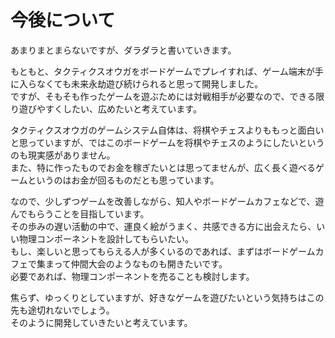 
# 今後について

あまりまとまらないですが、ダラダラと書いていきます。  

もともと、タクティクスオウガをボードゲームでプレイすれば、ゲーム端末が手に入らなくても未来永劫遊び続けられると思って開発しました。  
ですが、そもそも作ったゲームを遊ぶためには対戦相手が必要なので、できる限り遊びやすくしたい、広めたいと考えています。  

タクティクスオウガのゲームシステム自体は、将棋やチェスよりももっと面白いと思っていますが、ではこのボードゲームを将棋やチェスのようにしたいというのも現実感がありません。  
また、特に作ったものでお金を稼ぎたいとは思ってませんが、広く長く遊べるゲームというのはお金が回るものだとも思っています。  

なので、少しずつゲームを改善しながら、知人やボードゲームカフェなどで、遊んでもらうことを目指しています。  
その歩みの遅い活動の中で、運良く絵がうまく、共感できる方に出会えたら、いい物理コンポーネントを設計してもらいたい。  
もし、楽しいと思ってもらえる人が多くいるのであれば、まずはボードゲームカフェで集まって仲間大会のようなものも開きたいです。  
必要であれば、物理コンポーネントを売ることも検討します。  

焦らず、ゆっくりとしていますが、好きなゲームを遊びたいという気持ちはこの先も途切れないでしょう。  
そのように開発していきたいと考えています。  

